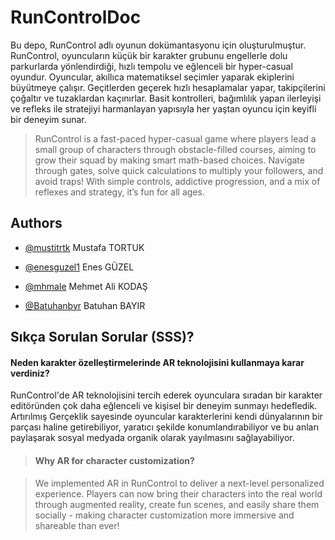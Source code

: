 # RunControlDoc 
Bu depo, RunControl adlı oyunun dokümantasyonu için oluşturulmuştur. RunControl, oyuncuların küçük bir karakter grubunu engellerle dolu parkurlarda yönlendirdiği, hızlı tempolu ve eğlenceli bir hyper-casual oyundur. Oyuncular, akıllıca matematiksel seçimler yaparak ekiplerini büyütmeye çalışır. Geçitlerden geçerek hızlı hesaplamalar yapar, takipçilerini çoğaltır ve tuzaklardan kaçınırlar. Basit kontrolleri, bağımlılık yapan ilerleyişi ve refleks ile stratejiyi harmanlayan yapısıyla her yaştan oyuncu için keyifli bir deneyim sunar.


> RunControl is a fast-paced hyper-casual game where players lead a small group of characters through obstacle-filled courses, aiming to grow their squad by making smart math-based choices. Navigate through gates, solve quick calculations to multiply your followers, and avoid traps! With simple controls, addictive progression, and a mix of reflexes and strategy, it’s fun for all ages.


## Authors

- [@mustitrtk](https://github.com/mustitrtk)  Mustafa TORTUK 
  
- [@enesguzel1](https://github.com/enesguzel1) Enes GÜZEL 

- [@mhmale](https://github.com/mhmale)  Mehmet Ali KODAŞ

- [@Batuhanbyr](https://github.com/Batuhanbyr)  Batuhan BAYIR


## Sıkça Sorulan Sorular (SSS)?

#### Neden karakter özelleştirmelerinde AR teknolojisini kullanmaya karar verdiniz?

RunControl'de AR teknolojisini tercih ederek oyunculara sıradan bir karakter editöründen çok daha eğlenceli ve kişisel bir deneyim sunmayı hedefledik. Artırılmış Gerçeklik sayesinde oyuncular karakterlerini kendi dünyalarının bir parçası haline getirebiliyor, yaratıcı şekilde konumlandırabiliyor ve bu anları paylaşarak sosyal medyada organik olarak yayılmasını sağlayabiliyor.

> #### Why AR for character customization?

> We implemented AR in RunControl to deliver a next-level personalized experience. Players can now bring their characters into the real world through augmented reality, create fun scenes, and easily share them socially - making character customization more immersive and shareable than ever!

